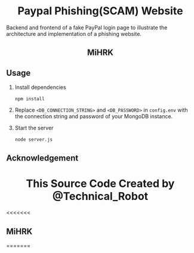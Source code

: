 <h1 align="center">Paypal Phishing(SCAM) Website </h1>
Backend and frontend of a fake PayPal login page to illustrate the architecture and implementation of a phishing website.
<h2 align="center"
![phishing-page](./phishing_page.png)
</h2>
<h2 align="center"> MiHRK </h2>

## Usage

1. Install dependencies

    ```
    npm install
    ```

2. Replace `<DB_CONNECTION_STRING>` and `<DB_PASSWORD>` in `config.env` with the connection string and password of your MongoDB instance.

3. Start the server

    ```
    node server.js
    ```

## Acknowledgement
<h1 align="center">This Source Code Created by @Technical_Robot </h1>

<<<<<<<
## MiHRK
=======
>>>>>>
